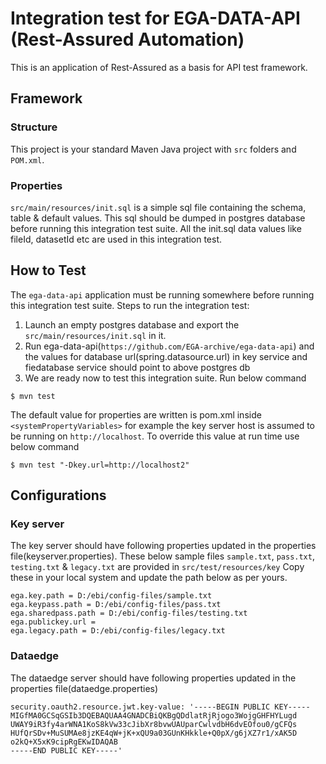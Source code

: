 # Integration test for EGA-DATA-API (Rest-Assured Automation)
This is an application of Rest-Assured as a basis for API test framework. 


## Framework

### Structure
This project is your standard Maven Java project with `src` folders and `POM.xml`.

### Properties
`src/main/resources/init.sql` is a simple sql file containing the schema, table & default values. This sql should be dumped in postgres database before running this integration test suite.
All the init.sql data values like fileId, datasetId etc are used in this integration test.


## How to Test
The `ega-data-api` application must be running somewhere before running this integration test suite. Steps to run the integration test:

1. Launch an empty postgres database and export the `src/main/resources/init.sql` in it.
2. Run  ega-data-api(`https://github.com/EGA-archive/ega-data-api`) and the values for database url(spring.datasource.url) in key service and fiedatabase service should point to above postgres db
3. We are ready now to test this integration suite. Run below command 

```
$ mvn test
```

The default value for properties are written is pom.xml inside `<systemPropertyVariables>` for example the key server host is assumed to be running on `http://localhost`. To override this value at run time use below command

```
$ mvn test "-Dkey.url=http://localhost2"
```

## Configurations
### Key server
The key server should have following properties updated in the properties file(keyserver.properties). These below sample files `sample.txt`, `pass.txt`, `testing.txt` & `legacy.txt` are provided in `src/test/resources/key` Copy these in your local system and update the path below as per yours.

```
ega.key.path = D:/ebi/config-files/sample.txt
ega.keypass.path = D:/ebi/config-files/pass.txt
ega.sharedpass.path = D:/ebi/config-files/testing.txt
ega.publickey.url =
ega.legacy.path = D:/ebi/config-files/legacy.txt
```

### Dataedge
The dataedge server should have following properties updated in the properties file(dataedge.properties)
```
security.oauth2.resource.jwt.key-value: '-----BEGIN PUBLIC KEY-----
MIGfMA0GCSqGSIb3DQEBAQUAA4GNADCBiQKBgQDdlatRjRjogo3WojgGHFHYLugd
UWAY9iR3fy4arWNA1KoS8kVw33cJibXr8bvwUAUparCwlvdbH6dvEOfou0/gCFQs
HUfQrSDv+MuSUMAe8jzKE4qW+jK+xQU9a03GUnKHkkle+Q0pX/g6jXZ7r1/xAK5D
o2kQ+X5xK9cipRgEKwIDAQAB
-----END PUBLIC KEY-----'
```
